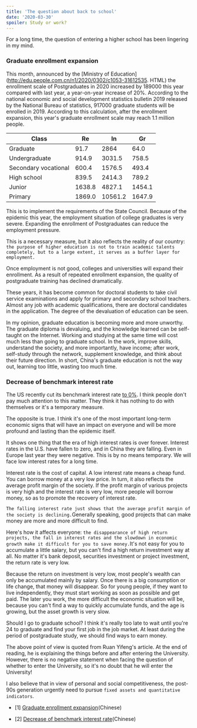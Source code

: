 ```yaml
---
title: 'The question about back to school'
date: '2020-03-30'
spoiler: Study or work?
---
```


For a long time, the question of entering a higher school has been lingering in my mind.

### Graduate enrollment expansion
This month, announced by the [Ministry of Education](http://edu.people.com.cn/n1/2020/0302/c1053-31612535. HTML) the enrollment scale of Postgraduates in 2020 increased by 189000 this year compared with last year, a year-on-year increase of 20%. According to the national economic and social development statistics bulletin 2019 released by the National Bureau of statistics, 917000 graduate students will be enrolled in 2019. According to this calculation, after the enrollment expansion, this year's graduate enrollment scale may reach 1.1 million people.

Class|Re|In|Gr
-|-|-|-
Graduate|91.7|2864|64.0
Undergraduate|914.9|3031.5|758.5
Secondary vocational|600.4|1576.5|493.4
High school|839.5|2414.3|789.2
Junior|1638.8|4827.1|1454.1
Primary|1869.0|10561.2|1647.9

This is to implement the requirements of the State Council. Because of the epidemic this year, the employment situation of college graduates is very severe. Expanding the enrollment of Postgraduates can reduce the employment pressure.

This is a necessary measure, but it also reflects the reality of our country: `the purpose of higher education is not to train academic talents completely, but to a large extent, it serves as a buffer layer for employment.`

Once employment is not good, colleges and universities will expand their enrollment. As a result of repeated enrollment expansion, the quality of postgraduate training has declined dramatically.

These years, it has become common for doctoral students to take civil service examinations and apply for primary and secondary school teachers. Almost any job with academic qualifications, there are doctoral candidates in the application. The degree of the devaluation of education can be seen.

In my opinion, graduate education is becoming more and more unworthy. The graduate diploma is devaluing, and the knowledge learned can be self-taught on the Internet. Working and studying at the same time will cost much less than going to graduate school. In the work, improve skills, understand the society, and more importantly, have income; after work, self-study through the network, supplement knowledge, and think about their future direction. In short, China's graduate education is not the way out, learning too little, wasting too much time.

### Decrease of benchmark interest rate

The US recently cut its benchmark interest rate [to 0%](https://finance.sina.com.cn/money/bond/market/2020-03-26/doc-iimxyqwa3220083.shtml). I think people don't pay much attention to this matter. They think it has nothing to do with themselves or it's a temporary measure.

The opposite is true. I think it's one of the most important long-term economic signs that will have an impact on everyone and will be more profound and lasting than the epidemic itself.

It shows one thing that the era of high interest rates is over forever. Interest rates in the U.S. have fallen to zero, and in China they are falling. Even in Europe last year they were negative. This is by no means temporary. We will face low interest rates for a long time.

Interest rate is the cost of capital. A low interest rate means a cheap fund. You can borrow money at a very low price. In turn, it also reflects the average profit margin of the society. If the profit margin of various projects is very high and the interest rate is very low, more people will borrow money, so as to promote the recovery of interest rate.

`The falling interest rate just shows that the average profit margin of the society is declining.`Generally speaking, good projects that can make money are more and more difficult to find.

Here's how it affects everyone: `the disappearance of high return projects, the fall in interest rates and the slowdown in economic growth make it difficult for you to save money.`It's not easy for you to accumulate a little salary, but you can't find a high return investment way at all. No matter it's bank deposit, securities investment or project investment, the return rate is very low.

Because the return on investment is very low, most people's wealth can only be accumulated mainly by salary. Once there is a big consumption or life change, that money will disappear. So for young people, if they want to live independently, they must start working as soon as possible and get paid. The later you work, the more difficult the economic situation will be, because you can't find a way to quickly accumulate funds, and the age is growing, but the asset growth is very slow.

Should I go to graduate school? I think it's really too late to wait until you're 24 to graduate and find your first job in the job market. At least during the period of postgraduate study, we should find ways to earn money.

The above point of view is quoted from Ruan Yifeng's article. At the end of reading, he is explaining the things before and after entering the University. However, there is no negative statement when facing the question of whether to enter the University, so it's no doubt that he will enter the University!

I also believe that in view of personal and social competitiveness, the post-90s generation urgently need to pursue `fixed assets and quantitative indicators`.

- [1] [Graduate enrollment expansion](http://www.ruanyifeng.com/blog/2020/03/weekly-issue-99.html)(Chinese)

- [2] [Decrease of benchmark interest rate](http://www.ruanyifeng.com/blog/2020/03/weekly-issue-100.html)(Chinese)